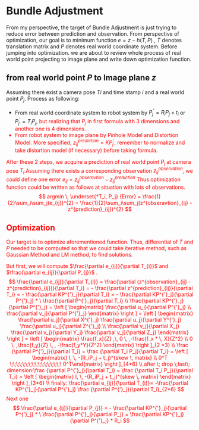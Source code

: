 ﻿# Bundle Adjustment
From my perspective, the target of Bundle Adjustment is just trying to reduce error between prediction and observation. From perspective of optimization, our goal is to minimum function $e = z- h(T, P)$ ,  $T$ denotes translation matrix and $P$ denotes real world coordinate system.  Before jumping into optimization. we are about to review whole process of real world point projecting to image plane and write down optimization function.
 ## from real world point $P$ to Image plane $z$
 Assuming there exist a camera pose $Ti$ and time stamp $i$ and  a real world point $P_j$. Process as following:
 - From real world coordinate system to robot system by $P^{'}_{j} = R_{i} P_j + t_i$ or $P^{'}_j = T_i P_j$,  <font color = red>but realizing that $P_j$ in first formula with 3 dimensions and another one is 4 dimensions.
 - From robot system to image plane by Pinhole Model and Distortion Model. More specified,  $z^{prediction}_{ij} = KP^{'}_{j}$, <font color=red> remember to normalize and take distortion model (if necessary)  before taking  formula. </color>  

After these 2 steps, we acquire a prediction of real world point $P_j$ at camera pose $T_i$.Assuming there exists a corresponding observation $z^{observation}_{ij}$, we could define one error $e_{ij} = z^{obseravtion}_{ij} - z^{prediction}_{ij}$ Thus optimization function could be written as follows at situation with lots of observations.
$$
argmin \, \underset{*T_i, P_j} {Error} = \frac{1}{2}\sum_i\sum_j(e_{ij})^{2} = \frac{1}{2}\sum_i\sum_j(z^{obseravtion}_{ij} - z^{prediction}_{ij})^{2}
$$

## Optimization
Our target is to optimize aforementioned function. Thus, differential of $T$ and $P$ needed  to be computed so that we could take iterative method, such as Gaussian Method and LM method, to find solutions.

But first, we will compute $\frac{\partial e_{ij}}{\partial T_{i}}$ and $\frac{\partial e_{ij}}{\partial P_{j}}$ . 
$$
\frac{\partial e_{ij}}{\partial T_{i}} = \frac{\partial (z^{observation}_{ij} - z^{prediction}_{ij})}{\partial T_i} = - \frac{\partial z^{prediction}_{ij}}{\partial T_i} = - \frac{\partial KP^{'}_j}{\partial T_i}  = -  \frac{\partial KP^{'}_j}{\partial P^{'}_j} * \ \frac{\partial P^{'}_j}{\partial T_i}
\\
\frac{\partial KP^{'}_j}{\partial P^{'}_j} = \left [ \begin{matrix} \frac{\partial u_j}{\partial P^{'}_j} \\ \frac{\partial v_j}{\partial P^{'}_j}  \end{matrix} \right ] = \left [ \begin{matrix} \frac{\partial u_j}{\partial X^{'}_j}   \frac{\partial u_j}{\partial Y^{'}_j}  \frac{\partial u_j}{\partial Z^{'}_j} \\ \frac{\partial v_j}{\partial X_j}  \frac{\partial v_j}{\partial Y_j}  \frac{\partial v_j}{\partial Z_j}  \end{matrix} \right ] = \left [ \begin{matrix}  \frac{f_x}{Z} ,\, 0 \, ,-\frac{f_x  * \, X}{Z^2} \\ 0 \, ,\frac{f_y}{Z} \, , -\frac{f_y*Y}{Z^2} \end{matrix} \right ]_{2 *3}
\\
\frac {\partial P^{'}_j}{\partial T_i} = \frac {\partial T_i P_j}{\partial T_i} = \left [ \begin{matrix} I, \, -(R_iP_j + t_j)^{skew \, matrix} \\ 0^T \;\;\;\;\;\;\;\;\;\;\;\;\;\;\;\;\ 0^T\end{matrix} \right ]_{4*6} 
\\
after \; drop \;last\; dimension:\frac {\partial P^{'}_j}{\partial T_i} = \frac {\partial T_i P_j}{\partial T_i} = \left [ \begin{matrix} I, \, -(R_iP_j + t_j)^{skew \, matrix}  \end{matrix} \right  ]_{3*6} 
\\
finally: \frac{\partial e_{ij}}{\partial T_{i}}= -\frac{\partial KP^{'}_j}{\partial P^{'}_j}  \frac {\partial P^{'}_j}{\partial T_i}_{2*6}
$$
Next one
$$
\frac{\partial e_{ij}}{\partial P_{j}} = -  \frac{\partial KP^{'}_j}{\partial P^{'}_j} * \ \frac{\partial P^{'}_j}{\partial P_j} = \frac{\partial KP^{'}_j}{\partial P^{'}_j} * R_i
$$


